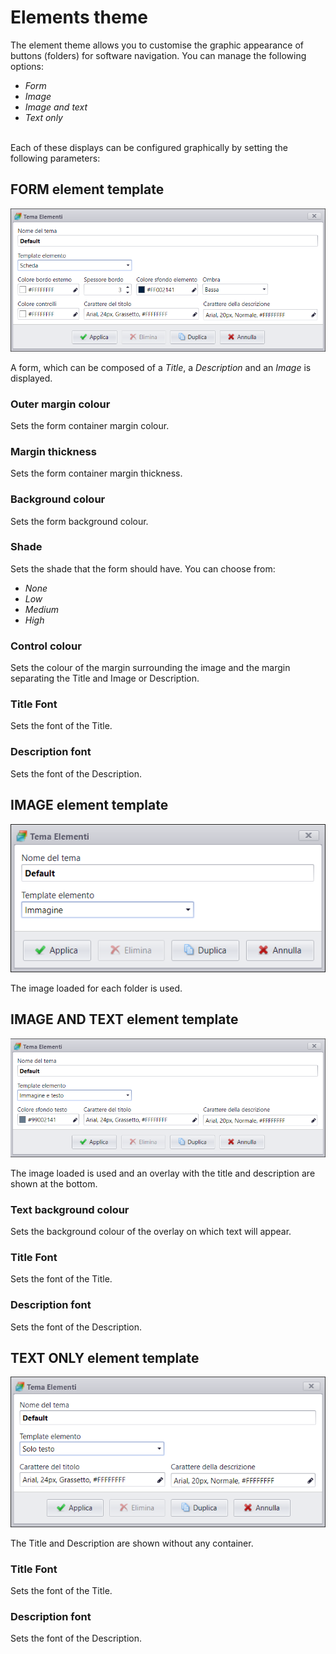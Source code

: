 # Elements theme
The element theme allows you to customise the graphic appearance of buttons (folders) for software navigation. You can manage the following options:

* _Form_
* _Image_
* _Image and text_
* _Text only_

<br>Each of these displays can be configured graphically by setting the following parameters:

## FORM element template
![](/img/theme_element_1.png)

A form, which can be composed of a _Title_, a _Description_ and an _Image_ is displayed.

### Outer margin colour
Sets the form container margin colour.

### Margin thickness
Sets the form container margin thickness.

### Background colour
Sets the form background colour.

### Shade
Sets the shade that the form should have. You can choose from:

* _None_
* _Low_
* _Medium_
* _High_

### Control colour
Sets the colour of the margin surrounding the image and the margin separating the Title and Image or Description.

### Title Font
Sets the font of the Title.

### Description font
Sets the font of the Description.

## IMAGE element template
![](/img/theme_element_2.png)

The image loaded for each folder is used.

## IMAGE AND TEXT element template
![](/img/theme_element_3.png)

The image loaded is used and an overlay with the title and description are shown at the bottom.

### Text background colour
Sets the background colour of the overlay on which text will appear.

### Title Font
Sets the font of the Title.

### Description font
Sets the font of the Description.

## TEXT ONLY element template
![](/img/theme_element_4.png)

The Title and Description are shown without any container.

### Title Font
Sets the font of the Title.

### Description font
Sets the font of the Description.
